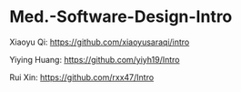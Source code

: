 # Med.-Software-Design-Intro
Xiaoyu Qi: https://github.com/xiaoyusaraqi/intro

Yiying Huang: https://github.com/yiyh19/Intro

Rui Xin: https://github.com/rxx47/Intro
